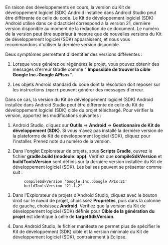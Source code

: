 ﻿En raison des développements en cours, la version du Kit de développement logiciel (SDK) Android installée dans Android Studio peut être différente de celle du code. Le Kit de développement logiciel (SDK) Android utilisé dans ce didacticiel correspond à la version 21, dernière version disponible au moment de la rédaction de ce document. Le numéro de la version peut être supérieur à mesure que de nouvelles versions du Kit de développement logiciel (SDK) apparaissent, et nous vous recommandons d'utiliser la dernière version disponible.

Deux symptômes permettent d'identifier des versions différentes :

1. Lorsque vous générez ou régénérez le projet, vous pouvez obtenir des messages d'erreur Gradle comme " **Impossible de trouver la cible Google Inc.:Google APIs:n** ".

2. Les objets Android standard du code dont la résolution doit reposer sur les instructions `import` peuvent générer des messages d'erreur.

Dans ce cas, la version du Kit de développement logiciel (SDK) Android installée dans Android Studio peut être différente de celle du Kit de développement logiciel (SDK) cible du projet téléchargé.  Pour vérifier la version, apportez les modifications suivantes :


1. Android Studio, cliquez sur **Outils** => **Android** => **Gestionnaire de Kit de développement (SDK)**. Si vous n'avez pas installé la dernière version de la plateforme de Kit de développement logiciel (SDK), cliquez pour l'installer. Prenez note du numéro de la version.

2. Dans l'onglet Explorateur de projets, sous **Scripts Gradle**, ouvrez le fichier **gradle.build (modeule: app)**. Vérifiez que **compileSdkVersion** et **buildToolsVersion** sont définis sur la dernière version installée du Kit de développement logiciel (SDK). Les balises peuvent se présenter comme suit :
 
	 	    compileSdkVersion 'Google Inc.:Google APIs:21'
    		buildToolsVersion "21.1.2"
	
3. Dans l'Explorateur de projets d'Android Studio, cliquez avec le bouton droit sur le nœud de projet, choisissez **Propriétés**, puis dans la colonne de gauche, choisissez **Android**. Vérifiez que la version du Kit de développement logiciel (SDK) définie pour **Cible de la génération du projet** est identique à celle de **targetSdkVersion**.

4. Dans Android Studio, le fichier manifeste ne permet plus de spécifier le Kit de développement (SDK) cible et la version minimale du Kit de développement logiciel (SDK), contrairement à Eclipse.
<!--HONumber=47-->
